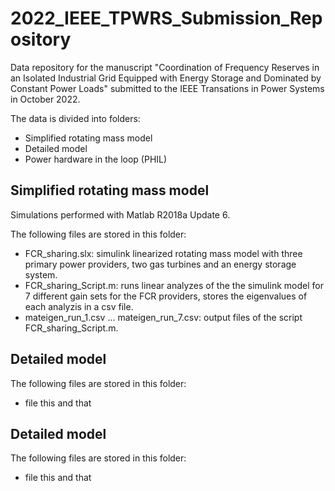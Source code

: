# 2022_IEEE_TPWRS_Submission_Repository
Data repository for the manuscript "Coordination of Frequency Reserves in an Isolated Industrial Grid Equipped with Energy Storage and Dominated by Constant Power Loads" submitted to the IEEE Transations in Power Systems in October 2022.

The data is divided into folders:
  - Simplified rotating mass model
  - Detailed model
  - Power hardware in the loop (PHIL)
  
## Simplified rotating mass model
Simulations performed with Matlab R2018a Update 6.

The following files are stored in this folder: 
  - FCR_sharing.slx: simulink linearized rotating mass model with three primary power providers, two gas turbines and an energy storage system.
  - FCR_sharing_Script.m: runs linear analyzes of the the simulink model for 7 different gain sets for the FCR providers, stores the eigenvalues of each analyzis in a csv file.
  - mateigen_run_1.csv ... mateigen_run_7.csv: output files of the script FCR_sharing_Script.m.
  
## Detailed model
The following files are stored in this folder: 
  - file this and that

## Detailed model
The following files are stored in this folder: 
  - file this and that

